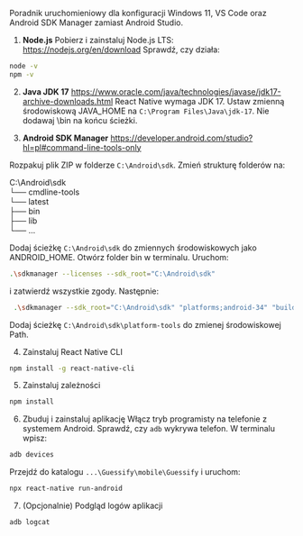 Poradnik uruchomieniowy dla konfiguracji Windows 11, VS Code oraz Android SDK Manager zamiast Android Studio.

1. **Node.js** 
Pobierz i zainstaluj Node.js LTS: https://nodejs.org/en/download
Sprawdź, czy działa:

```bash
node -v
npm -v
```

2. **Java JDK 17**
https://www.oracle.com/java/technologies/javase/jdk17-archive-downloads.html
React Native wymaga JDK 17. Ustaw zmienną środowiskową JAVA_HOME na `C:\Program Files\Java\jdk-17`. Nie dodawaj \bin na końcu ścieżki.

3. **Android SDK Manager**
https://developer.android.com/studio?hl=pl#command-line-tools-only

Rozpakuj plik ZIP w folderze `C:\Android\sdk`. Zmień strukturę folderów na:

C:\Android\sdk\
└── cmdline-tools\
    └── latest\
        ├── bin\
        ├── lib\
        └── ...

Dodaj ścieżkę `C:\Android\sdk` do zmiennych środowiskowych jako ANDROID_HOME. 
Otwórz folder bin w terminalu. Uruchom:

```bash
.\sdkmanager --licenses --sdk_root="C:\Android\sdk"
```
i zatwierdź wszystkie zgody. Następnie:

```bash
 .\sdkmanager --sdk_root="C:\Android\sdk" "platforms;android-34" "build-tools;34.0.0" "ndk;21.3.6528147" "platform-tools"
```

Dodaj ścieżkę `C:\Android\sdk\platform-tools` do zmienej środowiskowej Path.

4. Zainstaluj React Native CLI

```bash
npm install -g react-native-cli
```
5. Zainstaluj zależności

```bash
npm install
```

6. Zbuduj i zainstaluj aplikację 
Włącz tryb programisty na telefonie z systemem Android.
Sprawdź, czy `adb` wykrywa telefon. W terminalu wpisz:

```bash
adb devices
```

Przejdź do katalogu `...\Guessify\mobile\Guessify` i uruchom:

```bash
npx react-native run-android
```

7. (Opcjonalnie) Podgląd logów aplikacji
```bash
adb logcat
```